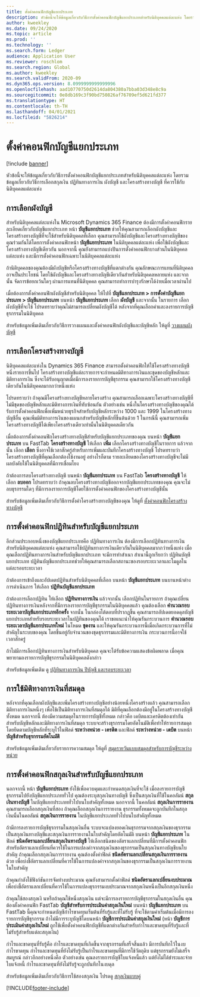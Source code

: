 ```yaml
---
title: ตั้งค่าคอนฟิกบัญชีแยกประเภท
description: หัวข้อนี้จะให้ข้อมูลเกี่ยวกับวิธีการตั้งค่าคอนฟิกบัญชีแยกประเภทสำหรับนิติบุคคลแต่ละแห่ง โดยรวมข้อมูลเกี่ยวกับวิธีการเลือกสกุลเงิน ปฏิทินทางการเงิน ผังบัญชี และโครงสร้างทางบัญชี ที่ควรใช้กับนิติบุคคลแต่ละแห่ง
author: kweekley
ms.date: 09/24/2020
ms.topic: article
ms.prod: ''
ms.technology: ''
ms.search.form: Ledger
audience: Application User
ms.reviewer: roschlom
ms.search.region: Global
ms.author: kweekley
ms.search.validFrom: 2020-09
ms.dyn365.ops.version: 8.0999999999999996
ms.openlocfilehash: aad10770750d2614da804380a7bba03d348e8c9a
ms.sourcegitcommit: 0e8db169c3f90bd750826af76709ef5d621fd377
ms.translationtype: HT
ms.contentlocale: th-TH
ms.lasthandoff: 04/01/2021
ms.locfileid: "5826214"
---
```

# <a name="configure-ledgers"></a>ตั้งค่าคอนฟิกบัญชีแยกประเภท

[!include [banner](../includes/banner.md)]

หัวข้อนี้จะให้ข้อมูลเกี่ยวกับวิธีการตั้งค่าคอนฟิกบัญชีแยกประเภทสำหรับนิติบุคคลแต่ละแห่ง โดยรวมข้อมูลเกี่ยวกับวิธีการเลือกสกุลเงิน ปฏิทินทางการเงิน ผังบัญชี และโครงสร้างทางบัญชี ที่ควรใช้กับนิติบุคคลแต่ละแห่ง

## <a name="selecting-the-chart-of-accounts"></a>การเลือกผังบัญชี

สำหรับนิติบุคคลแต่ละแห่งใน Microsoft Dynamics 365 Finance ต้องมีการตั้งค่าคอนฟิกรายละเอียดเกี่ยวกับบัญชีแยกประเภท หน้า **บัญชีแยกประเภท** ช่วยให้คุณสามารถเลือกผังบัญชีและโครงสร้างทางบัญชีที่จะใช้สำหรับนิติบุคคลที่เลือก คุณสามารถใช้ผังบัญชีและโครงสร้างทางบัญชีของคุณร่วมกันได้โดยการตั้งค่าคอนฟิกหน้า **บัญชีแยกประเภท** ในนิติบุคคลแต่ละแห่ง เพื่อใช้ผังบัญชีและโครงสร้างทางบัญชีเดียวกัน นอกจากนี้ คุณยังสามารถแบ่งปันการตั้งค่าคอนฟิกบางส่วนในนิติบุคคลแต่ละแห่ง และมีการตั้งค่าคอนฟิกเฉพาะในนิติบุคคลแต่ละแห่ง

ถ้านิติบุคคลของคุณต้องมีผังบัญชีหรือโครงสร้างทางบัญชีที่แตกต่างกัน คุณลักษณะการแทนที่นิติบุคคลอาจเป็นประโยชน์ โดยใช้ผังบัญชีและโครงสร้างทางบัญชีเดียวกันสำหรับนิติบุคคลหลายแห่ง และจากนั้น จัดการข้อยกเว้นใดๆ ผ่านการแทนที่นิติบุคคล คุณสามารถทำการบำรุงรักษาได้ง่ายเมื่อเวลาผ่านไป

เมื่อต้องการตั้งค่าคอนฟิกผังบัญชีสำหรับนิติบุคคล ให้ไปที่ **บัญชีแยกประเภท \> การตั้งค่าบัญชีแยกประเภท \> บัญชีแยกประเภท** บนหน้า **บัญชีแยกประเภท** เลือก **ผังบัญชี** และจากนั้น ในรายการ เลือกผังบัญชีที่จะใช้ โปรดทราบว่าคุณไม่สามารถเปลี่ยนผังบัญชีได้ หลังจากที่คุณเลือกค่าและลงรายการบัญชีธุรกรรมในนิติบุคคล

สำหรับข้อมูลเพิ่มเติมเกี่ยวกับวิธีการวางแผนและตั้งค่าคอนฟิกผังบัญชีและบัญชีหลัก ให้ดูที่ [วางแผนผังบัญชี](plan-chart-of-accounts.md)

## <a name="selecting-account-structures"></a>การเลือกโครงสร้างทางบัญชี

นิติบุคคลแต่ละแห่งใน Dynamics 365 Finance สามารถตั้งค่าคอนฟิกให้ใช้โครงสร้างทางบัญชีหนึ่งรายการขึ้นไป โครงสร้างทางบัญชีแต่ละรายการจะกำหนดมิติทางการเงินและชุดของบัญชีหลักและมิติทางการเงิน ซึ่งจะได้รับอนุญาตเมื่อมีการลงรายการบัญชีธุรกรรม คุณสามารถใช้โครงสร้างทางบัญชีเดียวกันในนิติบุคคลมากกว่าหนึ่งแห่ง

โปรดทราบว่า ถ้าคุณมีโครงสร้างทางบัญชีหลายโครงสร้าง คุณสามารถเลือกเฉพาะโครงสร้างทางบัญชีที่ไม่มีชุดของบัญชีหลักและมิติทางการเงินที่ทับซ้อนกัน ตัวอย่างเช่น หนึ่งในโครงสร้างทางบัญชีของคุณได้รับการตั้งค่าคอนฟิกเพื่อเพิ่มหน่วยธุรกิจสำหรับบัญชีหลักระหว่าง 1000 และ 1999 ในโครงสร้างทางบัญชีอื่น คุณเพิ่มมิติทางการเงินของแผนกสำหรับบัญชีหลักที่ขึ้นต้นด้วย 1 ในกรณีนี้ คุณสามารถเพิ่มโครงสร้างทางบัญชีได้เพียงโครงสร้างเดียวเท่านั้นในนิติบุคคลเดียวกัน

เมื่อต้องการตั้งค่าคอนฟิกโครงสร้างทางบัญชีสำหรับบัญชีแยกประเภทของคุณ บนหน้า **บัญชีแยกประเภท** บน FastTab **โครงสร้างทางบัญชี** ให้เลือก **เพิ่ม** เลือกโครงสร้างทางบัญชีในรายการ แล้วจากนั้น เลือก **เลือก** ซึ่งอาจใช้เวลาสักครู่สำหรับการเพิ่มและบันทึกโครงสร้างทางบัญชี โปรดทราบว่าโครงสร้างทางบัญชีที่คุณเลือกต้องใช้งานอยู่ อย่างไรก็ตาม รายละเอียดของโครงสร้างทางบัญชีจะไม่มีผลบังคับใช้ในนิติบุคคลที่มีการเชื่อมโยง

ถ้าต้องการลบโครงสร้างทางบัญชี บนหน้า **บัญชีแยกประเภท** บน FastTab **โครงสร้างทางบัญชี** ให้เลือก **ลบออก** โปรดทราบว่า ถ้าคุณลบโครงสร้างทางบัญชีออกจากบัญชีแยกประเภทของคุณ คุณจะไม่ลบธุรกรรมใดๆ ที่มีการลงรายการบัญชีโดยใช้การตั้งค่าคอนฟิกของโครงสร้างทางบัญชีนั้น

สำหรับข้อมูลเพิ่มเติมเกี่ยวกับวิธีการตั้งค่าโครงสร้างทางบัญชีของคุณ ให้ดูที่ [ตั้งค่าคอนฟิกโครงสร้างทางบัญชี](configure-account-structures.md)

## <a name="configuring-calendars-for-the-ledger"></a>การตั้งค่าคอนฟิกปฏิทินสำหรับบัญชีแยกประเภท

อีกส่วนประกอบหนึ่งของบัญชีแยกประเภทคือ ปฏิทินทางการเงิน ต้องมีการเลือกปฏิทินทางการเงินสำหรับนิติบุคคลแต่ละแห่ง คุณสามารถใช้ปฏิทินทางการเงินเดียวกันในนิติบุคคลมากกว่าหนึ่งแห่ง เมื่อคุณเลือกปฏิทินทางการเงินสำหรับบัญชีแยกประเภท จะมีการทำสำเนา สำเนานี้ถูกเรียกว่า ปฏิทินบัญชีแยกประเภท ปฏิทินบัญชีแยกประเภทช่วยให้คุณสามารถเลือกสถานะของรอบระยะเวลาและโมดูลในแต่ละรอบระยะเวลา

ถ้าต้องการเข้าถึงและอัปเดตปฏิทินสำหรับนิติบุคคลที่เลือก บนหน้า **บัญชีแยกประเภท** บนบานหน้าต่างการดำเนินการ ให้เลือก **ปฏิทินบัญชีแยกประเภท**

ถ้าต้องการเลือกปฏิทิน ให้เลือก **ปฏิทินทางการเงิน** แล้วจากนั้น เลือกปฏิทินในรายการ ถ้าคุณเปลี่ยนปฏิทินทางการเงินหลังจากที่มีการลงรายการบัญชีธุรกรรมในนิติบุคคลแล้ว คุณต้องเลือก **คำนวณรอบระยะเวลาบัญชีแยกประเภทอีกครั้ง** จากนั้น ในกล่องโต้ตอบที่ปรากฏขึ้น คุณสามารถอัปเดตยอดดุลบัญชีแยกประเภทสำหรับรอบระยะเวลาในปฏิทินของคุณได้ เราขอแนะนำให้คุณรันกระบวนการ **คำนวณรอบระยะเวลาบัญชีแยกประเภทใหม่** ในโหมด **ชุดงาน** และให้คุณรันกระบวนการนี้เมื่อเกิดกระบวนการที่ไม่สำคัญในระบบของคุณ โดยขึ้นอยู่กับจำนวนของชุดธุรกรรมและมิติทางการเงิน กระบวนการนี้อาจใช้เวลาสักครู่

ถ้าไม่มีการเลือกปฏิทินทางการเงินสำหรับนิติบุคคล คุณจะได้รับข้อความแสดงข้อผิดพลาด เมื่อคุณพยายามลงรายการบัญชีธุรกรรมในนิติบุคคลดังกล่าว

สำหรับข้อมูลเพิ่มเติม ดู [ปฏิทินทางการเงิน ปีบัญชี และรอบระยะเวลา](../budgeting/fiscal-calendars-fiscal-years-periods.md)

## <a name="using-a-balancing-financial-dimension"></a>การใช้มิติทางการเงินที่สมดุล

หลังจากที่คุณเลือกผังบัญชีและเพิ่มโครงสร้างทางบัญชีอย่างน้อยหนึ่งโครงสร้างแล้ว คุณสามารถเลือกมิติทางการเงินหนึ่งๆ เพื่อใช้เป็นมิติทางการเงินที่สมดุลได้ มิติที่คุณเลือกต้องมีอยู่ในโครงสร้างทางบัญชีทั้งหมด นอกจากนี้ ต้องมีความสมดุลในรายการบัญชีทั้งหมด กล่าวคือ เดบิตและเครดิตต้องเท่ากันสำหรับบัญชีหลักและมิติทางการเงินที่สมดุล ระบบจะสร้างธุรกรรมโดยอัตโนมัติเพื่อทำให้รายการสมดุล โดยยึดตามบัญชีหลักที่ระบุไว้ในฟิลด์ **ระหว่างหน่วย - เครดิต** และฟิลด์ **ระหว่างหน่วย - เดบิต** บนหน้า **บัญชีสำหรับธุรกรรมอัตโนมัติ**

สำหรับข้อมูลเพิ่มเติมเกี่ยวกับรายการความสมดุล ให้ดูที่ [สมุดรายวันแบบสมดุลสำหรับการบัญชีระหว่างหน่วย](example-balanced-journals-interunit-accounting.md)

## <a name="configuring-currencies-for-the-ledger"></a>การตั้งค่าคอนฟิกสกุลเงินสำหรับบัญชีแยกประเภท

นอกจากนี้ หน้า **บัญชีแยกประเภท** ยังใช้เพื่อควบคุมและกำหนดสกุลเงินที่จะใช้ เมื่อลงรายการบัญชีธุรกรรมไปยังบัญชีแยกประเภททั่วไป คุณต้องระบุสกุลเงินทางบัญชี ซึ่งเป็นสกุลเงินที่ใช้ในคอลัมน์ **สกุลเงินทางบัญชี** ในบัญชีแยกประเภททั่วไปบนใบสำคัญทั้งหมด นอกจากนี้ ในคอลัมน์ **สกุลเงินการรายงาน** คุณสามารถเลือกสกุลเงินที่สอง ถ้าคุณเลือกสกุลเงินการรายงาน ธุรกรรมทั้งหมดจะถูกบันทึกในสกุลเงินนั้นในคอลัมน์ **สกุลเงินการรายงาน** ในบัญชีแยกประเภททั่วไปบนใบสำคัญทั้งหมด

ถ้ามีการลงรายการบัญชีธุรกรรมในสกุลเงินอื่น ระบบจะแปลงยอดเงินธุรกรรมจากสกุลเงินของธุรกรรมเป็นสกุลเงินทางบัญชีและสกุลเงินการรายงานในใบสำคัญโดยอัตโนมัติ บนหน้า **บัญชีแยกประเภท** ในฟิลด์ **ชนิดอัตราแลกเปลี่ยนสกุลเงินทางบัญชี** ให้เลือกชนิดของอัตราแลกเปลี่ยนที่มีการตั้งค่าคอนฟิกสำหรับอัตราแลกเปลี่ยนที่ควรใช้ในการแปลงค่าจากสกุลเงินของธุรกรรมเป็นสกุลเงินทางบัญชีบนใบสำคัญ ถ้าคุณเลือกสกุลเงินการรายงาน คุณต้องตั้งค่าฟิลด์ **ชนิดอัตราแลกเปลี่ยนสกุลเงินการรายงาน** ด้วย เพื่อบ่งชี้อัตราแลกเปลี่ยนที่ควรใช้ในการแปลงค่าจากสกุลเงินของธุรกรรมเป็นสกุลเงินการรายงานในใบสำคัญ

ถ้าคุณกำลังใช้ฟังก์ชันการจัดทำงบประมาณ คุณยังสามารถตั้งค่าฟิลด์ **ชนิดอัตราแลกเปลี่ยนงบประมาณ** เพื่อบ่งชี้อัตราแลกเปลี่ยนที่ควรใช้ในการแปลงธุรกรรมงบประมาณจากสกุลเงินหนึ่งเป็นอีกสกุลเงินหนึ่ง

ถ้าคุณใช้สองสกุลเงิ นหรือถ้าคุณใช้หนึ่งสกุลเงิน แต่จะมีการลงรายการบัญชีธุรกรรมในสกุลเงินอื่น คุณต้องตั้งค่าคอนฟิก FastTab **บัญชีสำหรับการประเมินค่าสกุลเงินใหม่** บนหน้า **บัญชีแยกประเภท** บน FastTab นี้คุณจะกำหนดบัญชีกำไรขาดทุนเริ่มต้นที่รับรู้และที่ไม่รับรู้ ที่จะใช้ตามค่าเริ่มต้นเมื่อมีการลงรายการบัญชีธุรกรรม ถ้าไม่มีการระบุบัญชีใดบนหน้า **บัญชีการประเมินค่าสกุลเงินใหม่** (หน้า **บัญชีการประเมินค่าสกุลเงินใหม่** ถูกใช้เพื่อตั้งค่าคอนฟิกบัญชีที่แตกต่างกันสำหรับกำไรและขาดทุนที่รับรู้และที่ไม่รับรู้สำหรับแต่ละสกุลเงิน)

กำไรและขาดทุนที่รับรู้คือ กำไรและขาดทุนที่เกิดขึ้นจากธุรกรรมที่เสร็จสิ้นแล้ว มีการบันทึกไว้ในงบกำไรขาดทุน กำไรและขาดทุนที่ยังไม่รับรู้เป็นกำไรและขาดทุนที่มีการใช้วัตถุดิบ แต่ธุรกรรมยังไม่เสร็จสมบูรณ์ กล่าวอีกอย่างหนึ่งคือ ตัวอย่างเช่น คุณลงรายการบัญชีใบแจ้งหนี้แล้ว แต่ยังไม่ได้ชำระและจ่ายใบแจ้งหนี้ กำไรและขาดทุนที่ยังไม่รับรู้จะถูกบันทึกในงบดุล

สำหรับข้อมูลเพิ่มเติมเกี่ยวกับวิธีการใช้สองสกุลเงิน โปรดดู [สกุลเงินแบบคู่](dual-currency.md)


[!INCLUDE[footer-include](../../includes/footer-banner.md)]